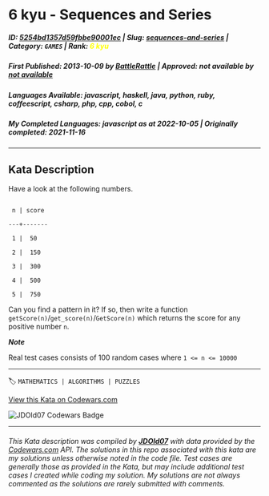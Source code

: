 # 6 kyu - Sequences and Series

##### **ID**: [5254bd1357d59fbbe90001ec](https://www.codewars.com/kata/5254bd1357d59fbbe90001ec) | **Slug**: [sequences-and-series](https://www.codewars.com/kata/5254bd1357d59fbbe90001ec) | **Category**: `GAMES` | **Rank**: <span style="color:yellow">6 kyu</span>

##### **First Published**: 2013-10-09 ***by*** [BattleRattle](https://www.codewars.com/users/BattleRattle) | **Approved**: *not available* ***by*** [*not available*](*https://www.codewars.com*)

##### **Languages Available**: javascript, haskell, java, python, ruby, coffeescript, csharp, php, cpp, cobol, c

##### **My Completed Languages**: javascript ***as at*** 2022-10-05 | **Originally completed**: 2021-11-16

---

## Kata Description


Have a look at the following numbers.



```

 n | score

---+-------

 1 |  50

 2 |  150

 3 |  300

 4 |  500

 5 |  750

```



Can you find a pattern in it? If so, then write a function `getScore(n)`/`get_score(n)`/`GetScore(n)` which returns the score for any positive number `n`.





___Note___

Real test cases consists of 100 random cases where `1 <= n <= 10000`





---


🏷 `MATHEMATICS | ALGORITHMS | PUZZLES`


[View this Kata on Codewars.com](https://www.codewars.com/kata/5254bd1357d59fbbe90001ec)

![](https://www.codewars.com/users/jdold07/badges/large "JDOld07 Codewars Badge")

---

###### *This Kata description was compiled by [**JDOld07**](https://tpstech.dev) with data provided by the [Codewars.com](https://www.codewars.com) API.  The solutions in this repo associated with this kata are my solutions unless otherwise noted in the code file.  Test cases are generally those as provided in the Kata, but may include additional test cases I created while coding my solution.  My solutions are not always commented as the solutions are rarely submitted with comments.*
